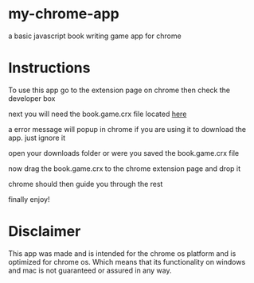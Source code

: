 my-chrome-app
=============

a basic javascript book writing game app for chrome

Instructions
============

To use this app go to the extension page on chrome then check the developer box

next you will need the book.game.crx file located [here](https://github.com/dragonloverlord/my-chrome-app/releases)

a error message will popup in chrome if you are using it to download the app. just ignore it

open your downloads folder or were you saved the book.game.crx file

now drag the book.game.crx to the chrome extension page and drop it

chrome should then guide you through the rest

finally enjoy!

Disclaimer
==========

This app was made and is intended for the chrome os platform and is optimized for
chrome os. Which means that its functionality on windows and mac is not guaranteed
or assured in any way.